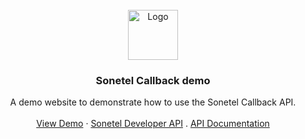 <br />
<div align="center">
  <a href="https://github.com/aashish-joshi/SonetelCallbackDemo">
    <img src="https://dl.dropboxusercontent.com/s/hn4o0v378od1aoo/logo_white_background.png" alt="Logo" width="80" height="80">
  </a>

<h3 align="center">Sonetel Callback demo</h3>

  <p align="center">
    A demo website to demonstrate how to use the Sonetel Callback API.
    <br />
    <br />
    <a href="https://github.com/">View Demo</a>
    ·
    <a href="https://sonetel.com/en/developer/" target="_blank">Sonetel Developer API</a>
    .
    <a href="https://sonetel.com/en/developer/api-documentation/" target="_blank">API Documentation</a>
  </p>
</div>